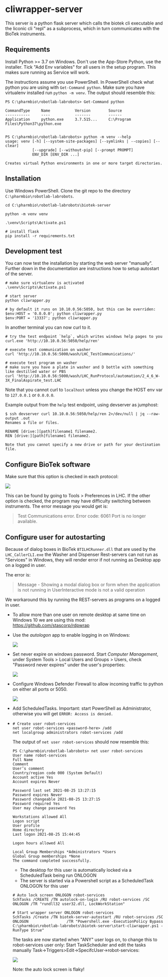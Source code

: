 # cliwrapper-server

This server is a python flask server which calls the biotek cli executable and the liconic cli "repl"
as a subprocess, which in turn communicates with the BioTek instruments.

## Requirements

Install Python >= 3.7 on Windows. Don't use the App-Store Python, use the installer.
Tick "Add Env variables" for all users in the setup program. This makes sure running as Service will work.

The instructions assume you use PowerShell. In PowerShell check what python you are using with `Get-Command python`.
Make sure you have virtualenv installed run `python -m venv`. The output should resemble this:

```
PS C:\pharmbio\robotlab-labrobots> Get-Command python

CommandType     Name           Version        Source
-----------     ----           -------        ------
Application     python.exe     3.7.515...     C:\Program Files\Python37\python.exe


PS C:\pharmbio\robotlab-labrobots> python -m venv --help
usage: venv [-h] [--system-site-packages] [--symlinks | --copies] [--clear]
            [--upgrade] [--without-pip] [--prompt PROMPT]
            ENV_DIR [ENV_DIR ...]

Creates virtual Python environments in one or more target directories.
```

## Installation

Use Windows PowerShell. Clone the git repo to the directory `C:\pharmbio\robotlab-labrobots`.

```
cd C:\pharmbio\robotlab-labrobots\biotek-server

python -m venv venv

.\venv\Scripts\Activate.ps1

# install flask
pip install -r requirements.txt
```

## Development test

You can now test the installation by starting the web server "manually".
Further down in the documentation are instructions how to setup autostart of the server.

```
# make sure virtualenv is activated
.\venv\Scripts\Activate.ps1

# start server
python cliwrapper.py

# by default it runs on 10.10.0.56:5050, but this can be overriden:
$env:HOST = '0.0.0.0'; python cliwrapper.py
$env:PORT = '13337'; python cliwrapper.py
```

In another terminal you can now curl to it.

```
# try the test endpoint `help`, which writes windows help pages to you
curl.exe 'http://10.10.0.56:5050/help/ren'

# execute test communication on washer
curl 'http://10.10.0.56:5000/wash/LHC_TestCommunications/'

# execute test program on washer
# make sure you have a plate in washer and D bottle with something like destilled water or PBS
curl 'http://10.10.0.56:5000/wash/LHC_RunProtocol/automation/2_4_6_W-3X_FinalAspirate_test.LHC
```

Note that you cannot curl to `localhost` unless you change the HOST env var to `127.0.0.1` or `0.0.0.0`.

Example output from the `help` test endpoint, using devserver as jumphost:

```
$ ssh devserver curl 10.10.0.56:5050/help/ren 2>/dev/null | jq --raw-output .out
Renames a file or files.

RENAME [drive:][path]filename1 filename2.
REN [drive:][path]filename1 filename2.

Note that you cannot specify a new drive or path for your destination file.
```

## Configure BioTek software

Make sure that this option is checked in each protocol:

<img src=images/lhc-ports.jpg>

This can be found by going to Tools > Preferences in LHC. If the other option
is checked, the program may have difficulty switching between instruments.
The error message you would get is:

> Test Communications error. Error code: 6061 Port is no longer available.

## Configure user for autostarting

Because of dialog boxes in BioTek `BTILHCRunner.dll` that are used by the
`LHC_CallerCLI.exe` the Washer and Dispenser Rest-servers can not run as
"Services" in Windows, they will render error if not running as Desktop app
on a logged in user.

The error is:

> Message - Showing a modal dialog box or form when the application is not
> running in UserInteractive mode is not a valid operation

We workaround this by running the REST-servers as programs on a logged in user.

- To allow more than one user on remote desktop at same time on Windows 10
  we are using this mod: https://github.com/stascorp/rdpwrap

- Use the _autologon_ app to enable logging in on Windows:

  <img src=images/autologon.png>

- Set never expire on windows password. Start _Computer Management_, under System Tools > Local Users and Groups > Users, check "Password never expires" under the user's properties:

  <img src="images/password-noexpire.png">

- Configure Windows Defender Firewall to allow incoming traffic to python on either all ports or 5050.

  <img src=images/firewall.png>

- Add ScheduledTasks. Important: start PowerShell as Administrator, otherwise you will get `ERROR: Access is denied.`
-
    ```
    # Create user robot-services
    net user robot-services <password-here> /add
    net localgroup administrators robot-services /add
    ```

    The output of `net user robot-services` should now resemble this:

    ```
    PS C:\pharmbio\robotlab-labrobots> net user robot-services
    User name robot-services
    Full Name
    Comment
    User’s comment
    Country/region code 000 (System Default)
    Account active Yes
    Account expires Never

    Password last set 2021-08-25 13:27:15
    Password expires Never
    Password changeable 2021-08-25 13:27:15
    Password required Yes
    User may change password Yes

    Workstations allowed All
    Logon script
    User profile
    Home directory
    Last logon 2021-08-25 15:44:45

    Logon hours allowed All

    Local Group Memberships *Administrators *Users
    Global Group memberships *None
    The command completed successfully.
    ```

    - The desktop for this user is automatically locked via a ScheduledTask being run ONLOGON
    - The server is started via a Powershell script as a ScheduledTask ONLOGON for this user

    ```
    # Auto lock screen ONLOGON robot-services
    SchTasks /CREATE /TN autolock-on-login /RU robot-services /SC ONLOGON /TR "rundll32 user32.dll, LockWorkStation"

    # Start wrapper server ONLOGON robot-services
    SchTasks /Create /TN biotek-server-autostart /RU robot-services /SC ONLOGON                 /TR "Powershell.exe -ExecutionPolicy Bypass C:\pharmbio\robotlab-labrobots\biotek-server\start-cliwrapper.ps1 -RunType $true"
    ```

    The tasks are now started when "ANY" user logs on, to change this to robot-services user only:
    Start TaskScheduler and edit the tasks manually Task->Triggers>Edit->SpecifcUser->robot-services:

    <img src=images/task-scheduler.png>

    Note: the auto lock screen is flaky!
